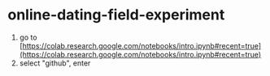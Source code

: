 # online-dating-field-experiment

1. go to [https://colab.research.google.com/notebooks/intro.ipynb#recent=true](https://colab.research.google.com/notebooks/intro.ipynb#recent=true)
2. select "github", enter
